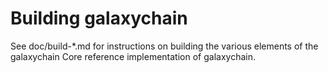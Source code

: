Building galaxychain
================

See doc/build-*.md for instructions on building the various
elements of the galaxychain Core reference implementation of galaxychain.
